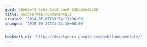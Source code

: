 ```yaml
---
guid: 78e65ef3-4c6e-4a12-aae9-83bbb3e44e36
title: Google Web Fundamentals
created: '2014-05-07T09:54:17+00:00'
changed: '2019-09-24T14:43:16+00:00'


bookmark_of: 'https://developers.google.com/web/fundamentals/'
---
```




